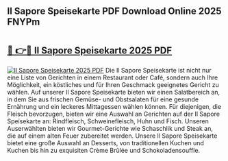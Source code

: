 ## Il Sapore Speisekarte PDF Download Online 2025 FNYPm

# <h2><a href="http://gca2pjf.nevu.top/?p=Il+Sapore+Speisekarte">🔗 👉🔴 Il Sapore Speisekarte 2025 PDF</a></h2>

[![Il Sapore Speisekarte 2025 PDF](https://i.imgur.com/dBaPXMq.png)](http://gca2pjf.nevu.top/?p=Il+Sapore+Speisekarte)
Die Il Sapore Speisekarte ist nicht nur eine Liste von Gerichten in einem Restaurant oder Café, sondern auch Ihre Möglichkeit, ein köstliches und für Ihren Geschmack geeignetes Gericht zu wählen. Auf unserer Il Sapore Speisekarte bieten wir einen Salatbereich an, in dem Sie aus frischen Gemüse- und Obstsalaten für eine gesunde Ernährung und ein leckeres Mittagessen wählen können. Für diejenigen, die Fleisch bevorzugen, bieten wir eine Auswahl an Gerichten auf der Il Sapore Speisekarte an: Rindfleisch, Schweinefleisch, Huhn und Fisch. Unseren Auserwählten bieten wir Gourmet-Gerichte wie Schaschlik und Steak an, die auf einem alten Feuer zubereitet werden. Unsere Il Sapore Speisekarte bietet eine große Auswahl an Desserts, von traditionellen Kuchen und Kuchen bis hin zu exquisiten Crème Brûlée und Schokoladensouffle.

